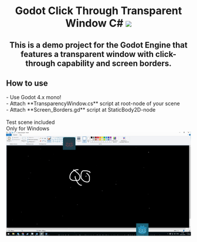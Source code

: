 <h1 align="center">Godot Click Through Transparent Window C#</a>
<img src="https://upload.wikimedia.org/wikipedia/commons/thumb/6/6a/Godot_icon.svg/2048px-Godot_icon.svg.png" height="32"/></h1>
<h2 align="center"> This is a demo project for the Godot Engine that features a transparent window with click-through capability and screen borders.</h2>

<h2>How to use </h2>
- Use Godot 4.x mono!
<br>
- Attach **TransparencyWindow.cs** script at root-node of your scene
<br>
- Attach **Screen_Borders.gd** script at StaticBody2D-node
<br>
<br>
Test scene included
<br>
Only for Windows
<br>
<img src="https://github.com/mbMayer/Godot-Click-Through-Transparent-Window-CSharp/blob/main/transparentshow.gif"/></h1>
